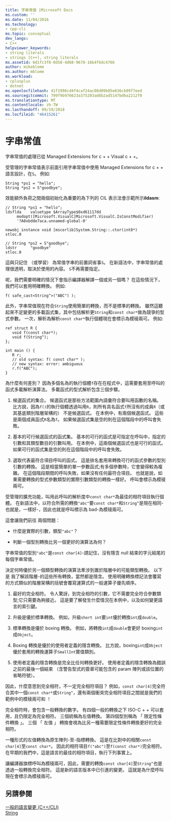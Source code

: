 ```yaml
---
title: 字串常值 |Microsoft Docs
ms.custom: ''
ms.date: 11/04/2016
ms.technology:
- cpp-cli
ms.topic: conceptual
dev_langs:
- C++
helpviewer_keywords:
- string literals
- strings [C++], string literals
ms.assetid: 6d1fc3f8-0d58-4d68-9678-16b4f6dc4766
author: mikeblome
ms.author: mblome
ms.workload:
- cplusplus
- dotnet
ms.openlocfilehash: 41f1996cd4f4caf24ac08d09b05e636cb09f7eed
ms.sourcegitcommit: 799f9b976623a375203ad8b2ad5147bd6a2212f0
ms.translationtype: MT
ms.contentlocale: zh-TW
ms.lasthandoff: 09/19/2018
ms.locfileid: "46415261"
---
```

# <a name="string-literal"></a>字串常值

字串常值的處理已從 Managed Extensions for c + + Visual c + +。

受管理的字串常值表示前面引用字串常值中使用 Managed Extensions for c + + 語言設計，在`S`。 例如: 

```
String *ps1 = "hello";
String *ps2 = S"goodbye";
```

效能額外負荷之間兩個初始化為重要的為下列的 CIL 表示法會示範所示**ildasm**:

```
// String *ps1 = "hello";
ldsflda    valuetype $ArrayType$0xd61117dd
     modopt([Microsoft.VisualC]Microsoft.VisualC.IsConstModifier)
     '?A0xbdde7aca.unnamed-global-0'

newobj instance void [mscorlib]System.String::.ctor(int8*)
stloc.0

// String *ps2 = S"goodbye";
ldstr      "goodbye"
stloc.0
```

這與只記住 （或學習） 為常值字串的前置詞省事`S`。 在新語法中，字串常值的處理很透明，取決於使用的內容。 `S`不再需要指定。

呢，我們需要明確的情況下會指示編譯器解譯一個或另一個嗎？ 在這些情況下，我們可以套用明確轉換。 例如: 

```
f( safe_cast<String^>("ABC") );
```

此外，字串常值現在符合`String`使用簡單的轉換，而不是標準的轉換。 雖然這聽起來不足變更的多載函式集，其中包括解析更`String`和`const char*`做為競爭的型式參數。 一次，解析為解析`const char*`執行個體現在會標示為模稜兩可。 例如: 

```
ref struct R {
   void f(const char*);
   void f(String^);
};

int main () {
   R r;
   // old syntax: f( const char* );
   // new syntax: error: ambiguous
   r.f("ABC"); 
}
```

為什麼有何差別？ 因為多個名為的執行個體`f`存在在程式中，這需要套用至呼叫的函式多載解析演算法。 多載函式的型式解析包含三個步驟。

1. 候選函式的集合。 候選函式是那些方法範圍內語彙符合要叫用函數的名稱。 比方說，因為`f()`的執行個體透過叫用`R`，則所有具名函式`f`所沒有的成員`R`（或其基底類別階層架構的） 不是候選函式。 在本例中，有兩個候選函式。 這些是兩個成員函式`R`名為`f`。 如果候選函式集是空的則在這個階段中的呼叫會失敗。

1. 基本的可行候選函式的函式集。 基本的可行的函式是可指定在呼叫中，指定的引數和其類型數目的引數叫用。 在本例中，這兩個候選函式也是可行的函式。 如果可行的函式集是空的則在這個階段中的呼叫會失敗。

1. 選取代表最符合項目呼叫的函式。 這是排名套用來轉換可行的函式參數的型別引數的轉換。 這是相當簡單的單一參數函式;有多個參數時，它會變得較為複雜。 在這個階段期間的呼叫失敗，如果沒有任何最符合項目。 也就是說，如果需要轉換的型式參數類型的實際引數類型的轉換一樣好。 呼叫會標示為模稜兩可。

受管理的擴充功能，叫用此呼叫的解析度中`const char*`為最佳的相符項目執行個體。 在新語法中，以符合所需的轉換`"abc"`要`const char*`和`String^`是現在相同-也就是，一樣好-，因此也就是呼叫標示為 bad-為模稜兩可。

這會讓我們前往 兩個問題：

- 什麼是實際的引數，類型`"abc"`？

- 判斷一個型別轉換比另一個更好的演算法為何？

字串常值的型別`"abc"`是`const char[4]`-請記住，沒有隱含 null 結束的字元結尾的每個字串常值。

決定何時優於另一個類型轉換的演算法牽涉到置於階層中的可能類型轉換。 以下是 我了解該階層-的這些所有轉換，當然都是隱含。 使用明確轉換標記法會覆寫的方式類似的階層架構的括號會覆寫運算式的一般運算子優先順序。

1. 最好的完全相符。 令人驚訝，到完全相符的引數，它不需要完全符合參數類型;它只需要為夠接近。 這是要了解發生什麼情況在本例中，以及如何變更語言的索引鍵。

1. 升級是優於標準轉換。 例如，升級`short int`要`int`優於轉換`int`成`double`。

1. 標準轉換是優於 boxing 轉換。 例如，將轉換`int`成`double`會更好 boxing`int`成`Object`。

1. Boxing 轉換是優於的使用者定義的隱含轉換。 比方說，boxing`int`成`Object`優於套用的轉換運算子`SmallInt`實值類別。

1. 使用者定義的隱含轉換是完全比任何轉換更好。 使用者定義的隱含轉換為錯誤之前的最後一個結束 （含警告型式的簽章可能包含的 param 陣列或該位置的省略符號）。

因此，什麼意思到完全相符，不一定完全相符項目？ 例如，`const char[4]`完全符合其中一個`const char*`或`String^`，還有兩個衝突完全相符項目之間就是我們的範例中的模稜兩可和 ！

完全相符時，會包含一般轉換的數字。 有四個一般的轉換之下 ISO-C + + 可以套用，且仍限定為完全相符。 三個統稱為左值轉換。 第四個型別稱為 「 限定性條件轉換 」。 三個 「 左值 」 轉換會視為比另一種需要限定性條件轉換更好的完全相符。

一種形式的左值轉換為原生陣列-至-指標轉換。 這是在比對中的相關`const char[4]`至`const char*`。 因此的相符項目`f("abc")`至`f(const char*)`完全相符。 在早期的我們中，這是語言的最佳的相符項目，執行下列事實上。

讓編譯器旗標呼叫為模稜兩可，因此，需要的轉換`const char[4]`至`String^`也是透過一般轉換完全相符。 這是新的語言版本中已引進的變更。 這就是為什麼呼叫現在會標示為模稜兩可。

## <a name="see-also"></a>另請參閱

[一般的語言變更 (C++/CLI)](../dotnet/general-language-changes-cpp-cli.md)<br/>
[String](../windows/string-cpp-component-extensions.md)
